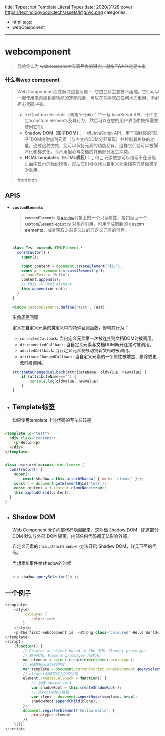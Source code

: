 title: Typescript Template Literal Types
date: 2020/01/28
cover: https://technologybook.tech/assets/img/wc.png
categories:
- html
tags:
- webComponent

---
# webcomponent

> 我始终认为 ~~webcomponent有着巨大的潜力，就像PWA注定是未来~~。

### 什么事web compoennt

> Web Components旨在解决这些问题 — 它由三项主要技术组成，它们可以一起使用来创建封装功能的定制元素，可以在你喜欢的任何地方重用，不必担心代码冲突。
>
> - **Custom elements（自定义元素）：**一组JavaScript API，允许您定义custom elements及其行为，然后可以在您的用户界面中按照需要使用它们。
> - **Shadow DOM（影子DOM）**：一组JavaScript API，用于将封装的“影子”DOM树附加到元素（与主文档DOM分开呈现）并控制其关联的功能。通过这种方式，您可以保持元素的功能私有，这样它们就可以被脚本化和样式化，而不用担心与文档的其他部分发生冲突。
> - **HTML templates（HTML模板）：** [`](https://developer.mozilla.org/zh-CN/docs/Web/HTML/Element/template) 和 [``](https://developer.mozilla.org/zh-CN/docs/Web/HTML/Element/slot) 元素使您可以编写不在呈现页面中显示的标记模板。然后它们可以作为自定义元素结构的基础被多次重用。
>
> from mdn

## APIS

- **`customElements`**

  > **`customElements`** 是[`Window`](https://developer.mozilla.org/zh-CN/docs/Web/API/Window)对象上的一个只读属性，接口返回一个[`CustomElementRegistry`](https://developer.mozilla.org/zh-CN/docs/Web/API/CustomElementRegistry) 对象的引用，可用于注册新的 [custom elements](https://developer.mozilla.org/en-US/docs/Web/Web_Components/Using_custom_elements)，或者获取之前定义过的自定义元素的信息。

  ```javascript
  
  
  class Test extends HTMLElement {
    constructor() {
      super();
  
      const content = document.createElement('div');
      const p = document.createElement('p');
      p.innerText = 'Hello';
      content.append(p);
      // this => Html element
      this.append(content);
    }
  }
  
  window.customElements.define('test', Test);
  ```

  [生命周期回调](https://developer.mozilla.org/en-US/docs/Web/Web_Components/Using_custom_elements#Using_the_lifecycle_callbacks)

  定义在自定义元素的类定义中的特殊回调函数，影响其行为：

  - `connectedCallback`: 当自定义元素第一次被连接到文档DOM时被调用。
  - `disconnectedCallback`: 当自定义元素与文档DOM断开连接时被调用。
  - `adoptedCallback`: 当自定义元素被移动到新文档时被调用。
  - `attributeChangedCallback`: 当自定义元素的一个属性被增加、移除或更改时被调用。

  ```javascript
  attributeChangedCallback(attributeName, oldValue, newValue) {
      if (attributeName==="") {
          console.log(oldValue, newValue)
      }
  }
  ```

  

- ## Template标签

  如果使用template 上述代码的写法应该是

```html

<template id="test">
  <div class="content">
    <p>Hello</p>
  </div>
</template>
```

```javascript

class UserCard extends HTMLElement {
  constructor() {
    super();
		const shadow = this.attachShadow( { mode: 'closed' } );
    const t = document.getElementById('test');
    const content = t.content.cloneNode(true);
    this.appendChild(content);
  }
}
```

- ## Shadow DOM

  Web Component 允许内部代码隐藏起来，这叫做 Shadow DOM，即这部分 DOM 默认与外部 DOM 隔离，内部任何代码都无法影响外部。

  自定义元素的`this.attachShadow()`方法开启 Shadow DOM，详见下面的代码。

  当想添加事件给shadow的时候

  ```javascript
  
  p = shadow.querySelector('p');
  ```

  

## 一个例子

```javascript
<template>
    <style>
        .coloured {
            color: red;
        }
    </style>
    <p>the first webcompnent is  <strong class="coloured">Hello World</strong></p>
</template>
<script>
    (function() {
        // Creates an object based in the HTML Element prototype
        // 基于HTML Element prototype 创建obj
        var element = Object.create(HTMLElement.prototype);
        // 获取特mplate的内容
        var template = document.currentScript.ownerDocument.querySelector('template').content;
        // element创建完成之后的回调
        element.createdCallback = function() {
            // 创建 shadow root
            var shadowRoot = this.createShadowRoot();
            // 向root中加入模板
            var clone = document.importNode(template, true);
            shadowRoot.appendChild(clone);
        };
        document.registerElement('hellow-world', {
            prototype: element
        });
    }());
</script>
```



